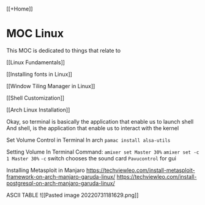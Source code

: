 [[+Home]]

# MOC Linux
This MOC is dedicated to things that relate to


[[Linux Fundamentals]]

[[Installing fonts in Linux]]

[[Window Tiling Manager in Linux]]

[[Shell Customization]]

[[Arch Linux Installation]]


Okay, so terminal is basically the application that enable us to launch shell
And shell, is the application that enable us to interact with the kernel

Set Volume Control in Terminal
In arch
`pamac install alsa-utils`


Setting Volume In Terminal
Command: `amixer set Master 30%`
`amixer set -c 1 Master 30%` 
`-c` switch chooses the sound card
`Pavucontrol` for gui


Installing Metasploit in Manjaro
https://techviewleo.com/install-metasploit-framework-on-arch-manjaro-garuda-linux/
https://techviewleo.com/install-postgresql-on-arch-manjaro-garuda-linux/



ASCII TABLE
![[Pasted image 20220731181629.png]]
